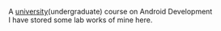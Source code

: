 A [university](https://www.bracu.ac.bd/)(undergraduate) course on Android Development <br>
I have stored some lab works of mine here.
